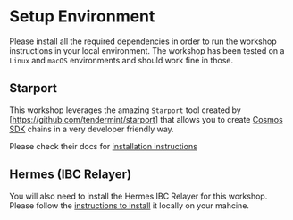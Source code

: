 
# Setup Environment

Please install all the required dependencies in order to run the workshop instructions in your local environment. The workshop has been tested on a `Linux` and `macOS` environments and should work fine in those.

## Starport

This workshop leverages the amazing `Starport` tool created by [https://github.com/tendermint/starport] that allows you to create [Cosmos SDK](https://github.com/cosmos/cosmos-sdk) chains in a very developer friendly way.

Please check their docs for [installation instructions](https://github.com/tendermint/starport/blob/develop/docs/1%20Introduction/2%20Install.md)


## Hermes (IBC Relayer)

You will also need to install the Hermes IBC Relayer for this workshop. Please follow the [instructions to install](https://hermes.informal.systems/installation.html) it locally on your mahcine.


